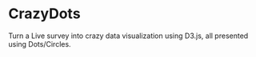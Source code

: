 # CrazyDots

Turn a Live survey into crazy data visualization using D3.js, all presented using Dots/Circles.
